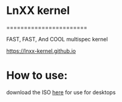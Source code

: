 # LnXX kernel
=======================

FAST, FAST, And COOL multispec kernel

https://lnxx-kernel.github.io

# How to use:

download the ISO [here](https://mirror.csclub.uwaterloo.ca/linuxmint/debian/lmde-5-cinnamon-64bit.iso) for use for desktops
